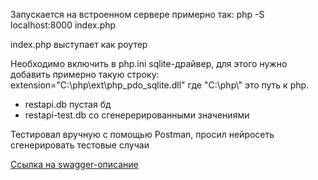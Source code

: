<p>Запускается на встроенном сервере примерно так: php -S localhost:8000 index.php</p>
<p>index.php выступает как роутер</p>
<p>Необходимо включить в php.ini sqlite-драйвер, для этого нужно добавить примерно такую строку:<br>
    extension="C:\php\ext\php_pdo_sqlite.dll" где "C:\php\" это путь к php.
</p>
<ul>
    <li>restapi.db пустая бд</li>
    <li>restapi-test.db со сгенерерированными значениями</li>
</ul>
<p>Тестировал вручную с помощью Postman, просил нейросеть сгенерировать тестовые случаи</p>
<p><a href="https://deyrs.github.io/verstka/swagger.html">Ссылка на swagger-описание</a></p>